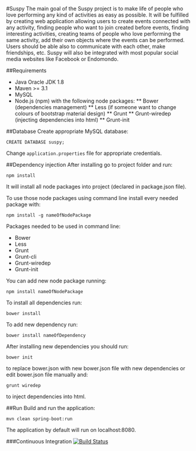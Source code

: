 #Suspy
The main goal of the Suspy project is to make life of people who love performing any kind of
activities as easy as possible. It will be fulfilled by creating web application allowing users to create events
connected with any activity, finding people who want to join created before events, finding interesting
activities, creating teams of people who love performing the same activity, add their own objects where the
events can be performed. Users should be able also to communicate with each other, make friendships, etc.
Suspy will also be integrated with most popular social media websites like Facebook or Endomondo.

##Requirements
* Java Oracle JDK 1.8
* Maven >= 3.1
* MySQL
* Node.js (npm) with the following node packages:
** Bower (dependencies management)
** Less (if someone want to change colours of bootstrap material design)
** Grunt
** Grunt-wiredep (injecting dependencies into html)
** Grunt-init


##Database
Create appropriate MySQL database:

```
CREATE DATABASE suspy;
```

Change ```application.properties``` file for appropriate credentials.

##Dependency injection
After installing go to project folder and run:
 ```
 npm install
 ```
It will install all node packages into project (declared in package.json file).

To use those node packages using command line install every needed package with:
 ```
 npm install -g nameOfNodePackage
 ```

 Packages needed to be used in command line:
 * Bower
 * Less
 * Grunt
 * Grunt-cli
 * Grunt-wiredep
 * Grunt-init

You can add new node package running:
 ```
 npm install nameOfNodePackage
 ```

To install all dependencies run:
```
bower install
```

To add new dependency run:
 ```
 bower install nameOfDependency
 ```

After installing new dependencies you should run:
```
bower init
 ```
 to replace bower.json with new bower.json file with new dependencies or edit bower.json
 file manually and:
 ```
grunt wiredep
 ```
 to inject dependencies into html.


##Run
Build and run the application:

```
mvn clean spring-boot:run
```

The application by default will run on localhost:8080.

###Continuous Integration
[![Build Status](https://travis-ci.org/khozzy/suspy.png)](https://travis-ci.org/khozzy/suspy)
